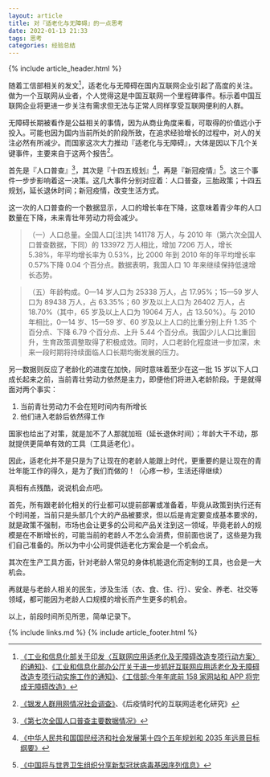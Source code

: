 ```yaml
---
layout: article
title: 对『适老化与无障碍』的一点思考
date: 2022-01-13 21:33
tags: 思考
categories: 经验总结
---
```


{% include article_header.html %}

随着工信部相关的发文[^1]，适老化与无障碍在国内互联网企业引起了高度的关注。做为一个互联网从业者，个人觉得这是中国互联网一个里程碑事件。标示着中国互联网企业将更进一步关注有需求但无法与正常人同样享受互联网便利的人群。

无障碍长期被看作是公益相关的事情，因为从商业角度来看，可取得的价值远小于投入。可能也因为国内当前所处的阶段所致，在追求经验增长的过程中，对人的关注必然有所减少。而国家这次大力推动『适老化与无障碍』，大体是因以下几个关键事件，主要来自于这两个报告[^2]。

首先是『人口普查』[^3]，其次是『十四五规划』[^4]，再是『新冠疫情』[^5]。这三个事件一步步影响着这一决策。这几大事件分别对应着：人口普查，三胎政策；十四五规划，延长退休时间；新冠疫情，改变生活方式。

这一次的人口普查的一个数据显示，人口的增长率在下降，这意味着青少年的人口数量在下降，未来青壮年劳动力将会减少。

> （一）人口总量。全国人口[注]共 141178 万人，与 2010 年（第六次全国人口普查数据，下同）的 133972 万人相比，增加 7206 万人，增长 5.38%，年平均增长率为 0.53%，比 2000 年到 2010 年的年平均增长率 0.57%下降 0.04 个百分点。数据表明，我国人口 10 年来继续保持低速增长态势。

> （五）年龄构成。0—14 岁人口为 25338 万人，占 17.95%；15—59 岁人口为 89438 万人，占 63.35%；60 岁及以上人口为 26402 万人，占 18.70%（其中，65 岁及以上人口为 19064 万人，占 13.50%）。与 2010 年相比，0—14 岁、15—59 岁、60 岁及以上人口的比重分别上升 1.35 个百分点、下降 6.79 个百分点、上升 5.44 个百分点。我国少儿人口比重回升，生育政策调整取得了积极成效。同时，人口老龄化程度进一步加深，未来一段时期将持续面临人口长期均衡发展的压力。

另一数据则反应了老龄化的进度在加快，同时意味着至少在这一批 15 岁以下人口成长起来之前，当前青壮劳动力依然是主力，即便他们将进入老龄阶段。于是就得面对两个事实：

1. 当前青壮劳动力不会在短时间内有所增长
2. 他们进入老龄后依然得工作

国家也给出了对策，就是加不了人那就加班（延长退休时间）；年龄大干不动，那就提供更简单有效的工具（工具适老化）。

因此，适老化并不是只是为了让现在的老龄人能跟上时代，更重要的是让现在的青壮年能工作的得久，是为了我们而做的！（心疼一秒，生活还得继续）

真相有点残酷，说说机会点吧。

首先，所有跟老龄化相关的行业都可以提前部署或准备着，毕竟从政策到执行还有个时间差，当前只是头部几个大的产品被要求，但以后是肯定要变成基本要求的，就是政策不强制，市场也会让更多的公司和产品关注到这一领域，毕竟老龄人的规模是在不断增长的，可能当前的老龄人不怎么会消费，但前面也说了，这些是为我们自己准备的。所以为中小公司提供适老化方案会是一个机会点。

其次在生产工具方面，针对老龄人常见的身体机能退化而定制的工具，也会是一大机会。

再就是与老龄人相关的民生，涉及生活（衣、食、住、行）、安全、养老、社交等领域，都可能因为老龄人口规模的增长而产生更多的机会。

以上，前段时间所见所思，简单记录下。

[^1]: [《工业和信息化部关于印发〈互联网应用适老化及无障碍改造专项行动方案〉的通知》](http://www.gov.cn/zhengce/zhengceku/2020-12/26/content_5573472.htm)、[《工业和信息化部办公厅关于进一步抓好互联网应用适老化及无障碍改造专项行动实施工作的通知》](http://www.gov.cn/zhengce/zhengceku/2021-04/13/content_5599225.htm)、[《工信部:今年年底前 158 家网站和 APP 将完成无障碍改造》](http://finance.people.com.cn/n1/2021/0825/c1004-32207465.html)
[^2]: [《银发人群用网情况社会调查》](https://www.163.com/dy/article/GMACP23N0512865S.html)、《后疫情时代的互联网适老化研究》
[^3]: [《第七次全国人口普查主要数据情况》](http://www.stats.gov.cn/tjsj/zxfb/202105/t20210510_1817176.html)
[^4]: [《中华人民共和国国民经济和社会发展第十四个五年规划和 2035 年远景目标纲要》](https://www.ndrc.gov.cn/xxgk/zcfb/ghwb/202103/t20210323_1270124.html?code=&state=123)
[^5]: [《中国将与世界卫生组织分享新型冠状病毒基因序列信息》](http://www.nhc.gov.cn/gjhzs/s7952/202001/422796acaea746549f93e617ccc348a1.shtml)

{% include links.md %}
{% include article_footer.html %}
